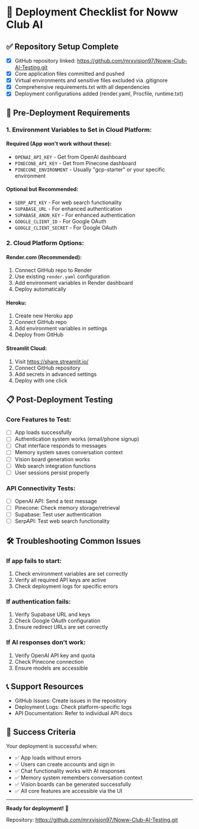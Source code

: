 # 🚀 Deployment Checklist for Noww Club AI

## ✅ Repository Setup Complete
- [x] GitHub repository linked: https://github.com/mrxvision97/Noww-Club-AI-Testing.git
- [x] Core application files committed and pushed
- [x] Virtual environments and sensitive files excluded via .gitignore
- [x] Comprehensive requirements.txt with all dependencies
- [x] Deployment configurations added (render.yaml, Procfile, runtime.txt)

## 🔧 Pre-Deployment Requirements

### 1. Environment Variables to Set in Cloud Platform:

#### Required (App won't work without these):
- `OPENAI_API_KEY` - Get from OpenAI dashboard
- `PINECONE_API_KEY` - Get from Pinecone dashboard  
- `PINECONE_ENVIRONMENT` - Usually "gcp-starter" or your specific environment

#### Optional but Recommended:
- `SERP_API_KEY` - For web search functionality
- `SUPABASE_URL` - For enhanced authentication
- `SUPABASE_ANON_KEY` - For enhanced authentication
- `GOOGLE_CLIENT_ID` - For Google OAuth
- `GOOGLE_CLIENT_SECRET` - For Google OAuth

### 2. Cloud Platform Options:

#### Render.com (Recommended):
1. Connect GitHub repo to Render
2. Use existing `render.yaml` configuration
3. Add environment variables in Render dashboard
4. Deploy automatically

#### Heroku:
1. Create new Heroku app
2. Connect GitHub repo
3. Add environment variables in settings
4. Deploy from GitHub

#### Streamlit Cloud:
1. Visit https://share.streamlit.io/
2. Connect GitHub repository
3. Add secrets in advanced settings
4. Deploy with one click

## 📋 Post-Deployment Testing

### Core Features to Test:
- [ ] App loads successfully
- [ ] Authentication system works (email/phone signup)
- [ ] Chat interface responds to messages
- [ ] Memory system saves conversation context
- [ ] Vision board generation works
- [ ] Web search integration functions
- [ ] User sessions persist properly

### API Connectivity Tests:
- [ ] OpenAI API: Send a test message
- [ ] Pinecone: Check memory storage/retrieval
- [ ] Supabase: Test user authentication
- [ ] SerpAPI: Test web search functionality

## 🛠️ Troubleshooting Common Issues

### If app fails to start:
1. Check environment variables are set correctly
2. Verify all required API keys are active
3. Check deployment logs for specific errors

### If authentication fails:
1. Verify Supabase URL and keys
2. Check Google OAuth configuration
3. Ensure redirect URLs are set correctly

### If AI responses don't work:
1. Verify OpenAI API key and quota
2. Check Pinecone connection
3. Ensure models are accessible

## 📞 Support Resources

- GitHub Issues: Create issues in the repository
- Deployment Logs: Check platform-specific logs
- API Documentation: Refer to individual API docs

## 🎉 Success Criteria

Your deployment is successful when:
- ✅ App loads without errors
- ✅ Users can create accounts and sign in
- ✅ Chat functionality works with AI responses
- ✅ Memory system remembers conversation context
- ✅ Vision boards can be generated successfully
- ✅ All core features are accessible via the UI

---

**Ready for deployment!** 🚀

Repository: https://github.com/mrxvision97/Noww-Club-AI-Testing.git
